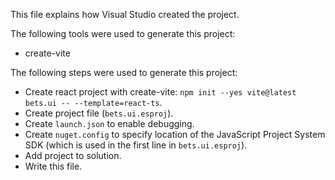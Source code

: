 This file explains how Visual Studio created the project.

The following tools were used to generate this project:
- create-vite

The following steps were used to generate this project:
- Create react project with create-vite: `npm init --yes vite@latest bets.ui -- --template=react-ts`.
- Create project file (`bets.ui.esproj`).
- Create `launch.json` to enable debugging.
- Create `nuget.config` to specify location of the JavaScript Project System SDK (which is used in the first line in `bets.ui.esproj`).
- Add project to solution.
- Write this file.

